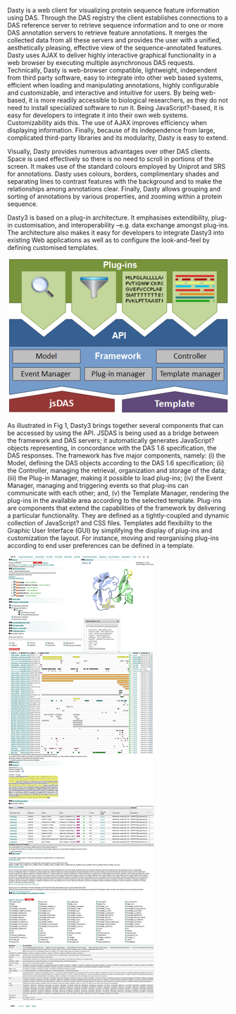 Dasty is a web client for visualizing protein sequence feature information using DAS. Through the DAS registry the client establishes connections to a DAS reference server to retrieve sequence information and to one or more DAS annotation servers to retrieve feature annotations. It merges the collected data from all these servers and provides the user with a unified, aesthetically pleasing, effective view of the sequence-annotated features. Dasty uses AJAX to deliver highly interactive graphical functionality in a web browser by executing multiple asynchronous DAS requests. Technically, Dasty is web-browser compatible, lightweight, independent from third party software, easy to integrate into other web based systems, efficient when loading and manipulating annotations, highly configurable and customizable, and interactive and intuitive for users. By being web-based, it is more readily accessible to biological researchers, as they do not need to install specialized software to run it. Being JavaScript?-based, it is easy for developers to integrate it into their own web systems. Customizability aids this. The use of AJAX improves efficiency when displaying information. Finally, because of its independence from large, complicated third-party libraries and its modularity, Dasty is easy to extend.

Visually, Dasty provides numerous advantages over other DAS clients. Space is used effectively so there is no need to scroll in portions of the screen. It makes use of the standard colours employed by Uniprot and SRS for annotations. Dasty uses colours, borders, complimentary shades and separating lines to contrast features with the background and to make the relationships among annotations clear. Finally, Dasty allows grouping and sorting of annotations by various properties, and zooming within a protein sequence.

Dasty3 is based on a plug-in architecture. It emphasises extendibility, plug-in customisation, and interoperability –e.g. data exchange amongst plug-ins. The architecture also makes it easy for developers to integrate Dasty3 into existing Web applications as well as to configure the look-and-feel by defining customised templates.

![Figure1](https://raw.githubusercontent.com/jmvillaveces/dasty/wiki/img/dasty3_figure_paper.png)

As illustrated in Fig 1, Dasty3 brings together several components that can be accessed by using the API. JSDAS is being used as a bridge between the framework and DAS servers; it automatically generates JavaScript? objects representing, in concordance with the DAS 1.6 specification, the DAS responses. The framework has five major components, namely: (i) the Model, defining the DAS objects according to the DAS 1.6 specification; (ii) the Controller, managing the retrieval, organization and storage of the data; (iii) the Plug-in Manager, making it possible to load plug-ins; (iv) the Event Manager, managing and triggering events so that plug-ins can communicate with each other; and, (v) the Template Manager, rendering the plug-ins in the available area according to the selected template. Plug-ins are components that extend the capabilities of the framework by delivering a particular functionality. They are defined as a tightly-coupled and dynamic collection of JavaScript? and CSS files. Templates add flexibility to the Graphic User Interface (GUI) by simplifying the display of plug-ins and customization the layout. For instance, moving and reorganising plug-ins according to end user preferences can be defined in a template.

![Figure2](https://raw.githubusercontent.com/jmvillaveces/dasty/wiki/img/Dasty3_2011-03-09_small2.png)
